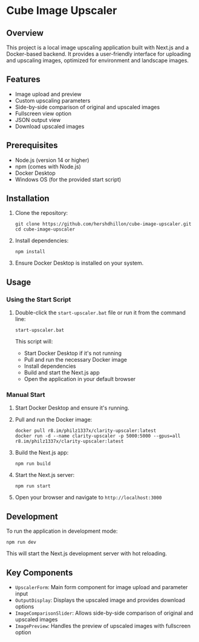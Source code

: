 # Cube Image Upscaler

## Overview
This project is a local image upscaling application built with Next.js and a Docker-based backend. It provides a user-friendly interface for uploading and upscaling images, optimized for environment and landscape images.

## Features
- Image upload and preview
- Custom upscaling parameters
- Side-by-side comparison of original and upscaled images
- Fullscreen view option
- JSON output view
- Download upscaled images

## Prerequisites
- Node.js (version 14 or higher)
- npm (comes with Node.js)
- Docker Desktop
- Windows OS (for the provided start script)

## Installation

1. Clone the repository:
   ```
   git clone https://github.com/hershdhillon/cube-image-upscaler.git
   cd cube-image-upscaler
   ```

2. Install dependencies:
   ```
   npm install
   ```

3. Ensure Docker Desktop is installed on your system.

## Usage

### Using the Start Script

1. Double-click the `start-upscaler.bat` file or run it from the command line:
   ```
   start-upscaler.bat
   ```

   This script will:
    - Start Docker Desktop if it's not running
    - Pull and run the necessary Docker image
    - Install dependencies
    - Build and start the Next.js app
    - Open the application in your default browser

### Manual Start

1. Start Docker Desktop and ensure it's running.

2. Pull and run the Docker image:
   ```
   docker pull r8.im/philz1337x/clarity-upscaler:latest
   docker run -d --name clarity-upscaler -p 5000:5000 --gpus=all r8.im/philz1337x/clarity-upscaler:latest
   ```

3. Build the Next.js app:
   ```
   npm run build
   ```

4. Start the Next.js server:
   ```
   npm run start
   ```

5. Open your browser and navigate to `http://localhost:3000`

## Development

To run the application in development mode:

```
npm run dev
```

This will start the Next.js development server with hot reloading.


## Key Components

- `UpscalerForm`: Main form component for image upload and parameter input
- `OutputDisplay`: Displays the upscaled image and provides download options
- `ImageComparisonSlider`: Allows side-by-side comparison of original and upscaled images
- `ImagePreview`: Handles the preview of upscaled images with fullscreen option
